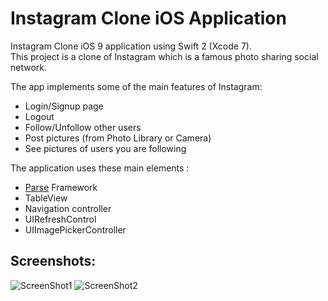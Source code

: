 # Instagram Clone iOS Application  
  
Instagram Clone iOS 9 application using Swift 2 (Xcode 7).  
This project is a clone of Instagram which is a famous photo sharing social network.

The app implements some of the main features of Instagram:
- Login/Signup page
- Logout
- Follow/Unfollow other users 
- Post pictures (from Photo Library or Camera) 
- See pictures of users you are following  
  
The application uses these main elements :  
- [Parse](https://www.parse.com) Framework
- TableView
- Navigation controller
- UIRefreshControl
- UIImagePickerController
  
## Screenshots:
  
![ScreenShot1](https://raw.github.com/RedFish/Instagram/master/Screenshots/Screenshot_1.png)
![ScreenShot2](https://raw.github.com/RedFish/Instagram/master/Screenshots/Screenshot_2.png)
